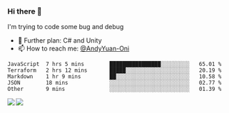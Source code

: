 ### Hi there 👋

I'm trying to code some bug and debug

- 🌱 Further plan: C# and Unity
- 📫 How to reach me: [@AndyYuan-Oni](https://github.com/AndyYuan-Oni)


<!--START_SECTION:waka-->
```text
JavaScript  7 hrs 5 mins        ████████████████░░░░░░░░░   65.01 % 
Terraform   2 hrs 12 mins       █████░░░░░░░░░░░░░░░░░░░░   20.19 % 
Markdown    1 hr 9 mins         ██░░░░░░░░░░░░░░░░░░░░░░░   10.58 % 
JSON        18 mins             ░░░░░░░░░░░░░░░░░░░░░░░░░   02.77 % 
Other       9 mins              ░░░░░░░░░░░░░░░░░░░░░░░░░   01.39 %
```
<!--END_SECTION:waka-->

  <!--**AndyYuan-Oni/AndyYuan-Oni** is a ✨ _special_ ✨ repository because its `README.md` (this file) appears on your GitHub profile.-->
<!--[![Top Langs](https://github-readme-stats.vercel.app/api/top-langs/?username=AndyYUan-Oni&layout=compact)](https://github.com/AndyYUan-Oni/github-readme-stats)-->
<a href="https://github.com/AndyYUan-Oni/github-readme-stats">
  <img align="left" src="https://github-readme-stats.vercel.app/api?username=AndyYUan-Oni&hide=stars" />
</a>
<a href="https://github.com/AndyYUan-Oni/github-readme-stats">
  <img align="left" src="https://github-readme-stats.vercel.app/api/top-langs/?username=AndyYUan-Oni&layout=compact" />
</a>

